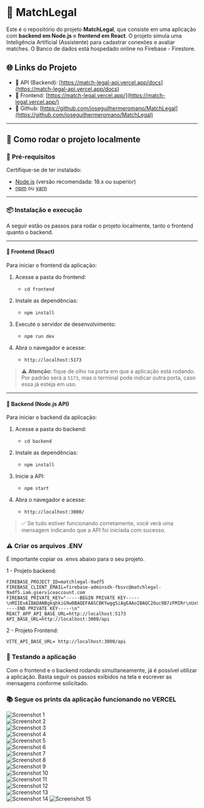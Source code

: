 # 🎯 MatchLegal

Este é o repositório do projeto **MatchLegal**, que consiste em uma aplicação com **backend em Node.js** e **frontend em React**.
O projeto simula uma Inteligência Artificial (Assistente) para cadastrar conexões e avaliar matches. 
O Banco de dados está hospedado online no Firebase - Firestore. 

## 🌐 Links do Projeto

- 🔗 API (Backend): [https://match-legal-api.vercel.app/docs](https://match-legal-api.vercel.app/docs)
- 🔗 Frontend: [https://match-legal.vercel.app/](https://match-legal.vercel.app/)
- 🔗 Github: [https://github.com/joseguilhermeromano/MatchLegal](https://github.com/joseguilhermeromano/MatchLegal)

---

## 🚀 Como rodar o projeto localmente

### 🔧 Pré-requisitos

Certifique-se de ter instalado:

- [Node.js](https://nodejs.org/) (versão recomendada: 18.x ou superior)
- [npm](https://www.npmjs.com/) ou [yarn](https://yarnpkg.com/)

---

### 📦 Instalação e execução

A seguir estão os passos para rodar o projeto localmente, tanto o frontend quanto o backend.

---

#### 🔹 Frontend (React)

Para iniciar o frontend da aplicação:

1. Acesse a pasta do frontend:
   - `cd frontend`

2. Instale as dependências:
   - `npm install`

3. Execute o servidor de desenvolvimento:
   - `npm run dev`

4. Abra o navegador e acesse:
   - `http://localhost:5173`

> ⚠️ **Atenção:** fique de olho na porta em que a aplicação está rodando. Por padrão será a `5173`, mas o terminal pode indicar outra porta, caso essa já esteja em uso.

---

#### 🔸 Backend (Node.js API)

Para iniciar o backend da aplicação:

1. Acesse a pasta do backend:
   - `cd backend`

2. Instale as dependências:
   - `npm install`

3. Inicie a API:
   - `npm start`

4. Abra o navegador e acesse:
   - `http://localhost:3000/`

> ✅ Se tudo estiver funcionando corretamente, você verá uma mensagem indicando que a API foi iniciada com sucesso.

### ⚠️  Criar os arquivos .ENV

É importante copiar os .envs abaixo para o seu projeto. 

1 - Projeto backend:

```dotenv
FIREBASE_PROJECT_ID=matchlegal-9adf5
FIREBASE_CLIENT_EMAIL=firebase-adminsdk-fbsvc@matchlegal-9adf5.iam.gserviceaccount.com
FIREBASE_PRIVATE_KEY="-----BEGIN PRIVATE KEY-----\nMIIEvAIBADANBgkqhkiG9w0BAQEFAASCBKYwggSiAgEAAoIBAQC2Ouc9B7zFMIRr\nUx9pI3ALcmuash+f/Foe2KBx77qxQzy4+Q5OhLehMlvHzEjT1TbpcXnS2k6+QugZ\nr+U7LhvRdWH7QUeWMxqIsBe4xV2hw4vQhG11HxZFlZgmOXstX+BYSvZrGV+i0KkO\nEj4JcIZUhzGTJ5fGE68U/2vwssaYefEOapXOI4Zw5uEZU9OxGyGrG/qhUqkPJIa6\n8GjMGXxQfhZRQT5dtqMGEXtKfLNm1fUOCL3tjvRfuru3WUvOr6G0zs9IAfXvzQNh\nR5vEOMfRPXDmKhqxV1/ev7C5LvI5rkmJN4uUfmb6NTCtmgetxK86ARtlYyeqE3wI\ncmiQWceFAgMBAAECgf8+/x3xeztG7/7XG2VAc3/IdUW9tNY5+IMvJrRQrw9bOGNF\njtPjUP4qO75+06BZmtvg19nFirKuE3MpbiVQ0B/NyUaWFXsp8YC6wCVzOsejpHYx\nH5a3ZofMhmqSzExI41wrKb8GRz9Iidnng2bu3HeTwSjiNk3BrAxatfIaw7LkAq1C\niRyytUjLOCZWQsLwjn9esiTIVtgGASKe7dypBis35uVtV3x8PvAuEVfWGaqqk0+R\nSRyFOFXDl+JWV0lnhAkXC9JEeCa1qPO6py5xI8mDzXbTOVohYXsheftOCZHvrEpa\n886kYU132t77zS+DleNVr6VFIGacfhVIFrXycKcCgYEA9YUIlOqjyDuNbhiKuQ6f\niao3HSsZgIh9XW7zpR6YDG4VODby6t/2qDgIAjhCyvOBUlBbB51GP9J1iS4f53oE\nUF045qeNy83Y04vMDOjrSGefHDYZJSooHd5w9uemVw3M1LWJNZisfAkrsZdpeTAc\n0+GD8ECH+flOqekYvuyJxn8CgYEAvgJCjfPttviXzfV5RXHVcpyJtQbnzFuzuB73\nB2WE0vrK4u+sloXBpa+lnA9/UrUpT+MBFOLZwZ1jJEYKwC+i0FAeHq4TfvLFb8sN\n5VyLBuuHQBHfRX9HhfH3nviHhY2HINuoFKAo23iJPQXH7nts1zzLU8Scff8t1x1o\nJeuxV/sCgYEAzOntkayMadAaaGsfTPjBerqQKU4RiM9iIps5yvRP3v/5weNKt3GZ\ngijRtliSlqTJqJPchexj91yGMKpIgn+6HgDQPuJVXGY/s8AX3CaCSPoDOB6GuhgH\nR3aiPdB1am7gKCAjlpIIU7WrvBstMrJPPSAZaGnTk3TajME5oA/3pa0CgYAkQtQm\nuQWFpJ173bveB+JfNAaHuKCl/F4o5ifojnQxu1DazDiYpUAWeZXWWZLH2vDeYQkE\nzmIWNA4GjyNgF/cvYArPehMYaAZL1ml5exbBJFO0Y3TDk423vzytZuqeDytZlvHV\ntdb2Q2OVdLP6DC3ySZTYEK540SkTY3ZLvlYi3wKBgQDOofQ9FwDjXbFmT2Is3emW\nx28O6I31nh1BsFKEXlz9iKEHZhRVOWMvjs2ZYGgbZ9vT4Ats9jf11Hx7F++xz8ji\nBg4H6YLhw2TgJ8C0Msqw4xaZcUyH+GqCXbrWcgctZaxgzrq2JOHTl3nnjlNY09q6\ntUAYqJpF1ywipqnSfmc+wQ==\n-----END PRIVATE KEY-----\n"
REACT_APP_API_BASE_URL=http://localhost:5173
API_BASE_URL=http://localhost:3000/api
```

2 - Projeto Frontend: 

```dotenv
VITE_API_BASE_URL= http://localhost:3000/api
```

### 🧪 Testando a aplicação

Com o frontend e o backend rodando simultaneamente, já é possível utilizar a aplicação. 
Basta seguir os passos exibidos na tela e escrever as mensagens conforme solicitado.

### 📚 Segue os prints da aplicação funcionando no VERCEL

![Screenshot 1](prints/Screenshot_1.png)  
![Screenshot 2](prints/Screenshot_2.png)  
![Screenshot 3](prints/Screenshot_3.png)  
![Screenshot 4](prints/Screenshot_4.png)  
![Screenshot 5](prints/Screenshot_5.png)  
![Screenshot 6](prints/Screenshot_6.png)  
![Screenshot 7](prints/Screenshot_7.png)  
![Screenshot 8](prints/Screenshot_8.png)  
![Screenshot 9](prints/Screenshot_9.png)  
![Screenshot 10](prints/Screenshot_10.png)  
![Screenshot 11](prints/Screenshot_11.png)  
![Screenshot 12](prints/Screenshot_12.png)  
![Screenshot 13](prints/Screenshot_13.png)  
![Screenshot 14](prints/Screenshot_14.png)
![Screenshot 15](prints/Screenshot_15.png)


